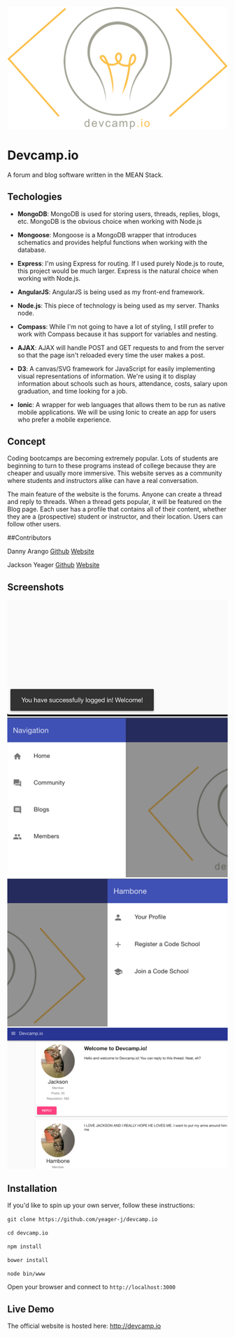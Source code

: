 ![alt text](public/images/logo_1.png "Devcamp.io Logo")

# Devcamp.io
A forum and blog software written in the MEAN Stack.

## Techologies
- **MongoDB**: MongoDB is used for storing users, threads, replies, blogs, etc. MongoDB is the obvious choice when working with Node.js

- **Mongoose**: Mongoose is a MongoDB wrapper that introduces schematics and provides helpful functions when working with the database.

- **Express**: I'm using Express for routing. If I used purely Node.js to route, this project would be much larger. Express is the natural choice when working with Node.js.

- **AngularJS**: AngularJS is being used as my front-end framework. 

- **Node.js**: This piece of technology is being used as my server. Thanks node.

- **Compass**: While I'm not going to have a lot of styling, I still prefer to work with Compass because it has support for variables and nesting.

- **AJAX**: AJAX will handle POST and GET requests to and from the server so that the page isn't reloaded every time the user makes a post.

- **D3**: A canvas/SVG framework for JavaScript for easily implementing visual representations of information. We're using it to display information about schools such as hours, attendance, costs, salary upon graduation, and time looking for a job.

- **Ionic**: A wrapper for web languages that allows them to be run as native mobile applications. We will be using Ionic to create an app for users who prefer a mobile experience.


## Concept
Coding bootcamps are becoming extremely popular. Lots of students are beginning to turn to these programs instead of college because they are cheaper and usually more immersive. This website serves as a community where students and instructors alike can have a real conversation.

The main feature of the website is the forums. Anyone can create a thread and reply to threads. When a thread gets popular, it will be featured on the Blog page. Each user has a profile that contains all of their content, whether they are a (prospective) student or instructor, and their location. Users can follow other users. 

##Contributors

Danny Arango [Github](http://www.github.com/thenew000) [Website](http://www.dannyarango.com)

Jackson Yeager [Github](http://www.github.com/volitiondevelopment) [Website](https://www.volition-dev.com)

## Screenshots

![Toast!](/public/images/screenshots/toast.png "It's Toast!!")
![Left Navigation](/public/images/screenshots/leftnav.png "Left Navigation!!")
![Right Navigation](/public/images/screenshots/rightnav.png "Right Navigation!!")
![A thread and reply](/public/images/screenshots/thread.png "A thread and reply!!")


## Installation
If you'd like to spin up your own server, follow these instructions:

`git clone https://github.com/yeager-j/devcamp.io`

`cd devcamp.io`

`npm install`

`bower install`

`node bin/www`

Open your browser and connect to `http://localhost:3000`

## Live Demo

The official website is hosted here: http://devcamp.io
